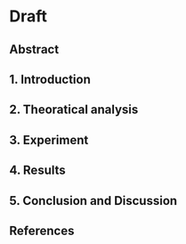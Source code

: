 # Draft

## Abstract

## 1. Introduction

## 2. Theoratical analysis

## 3. Experiment

## 4. Results

## 5. Conclusion and Discussion

## References